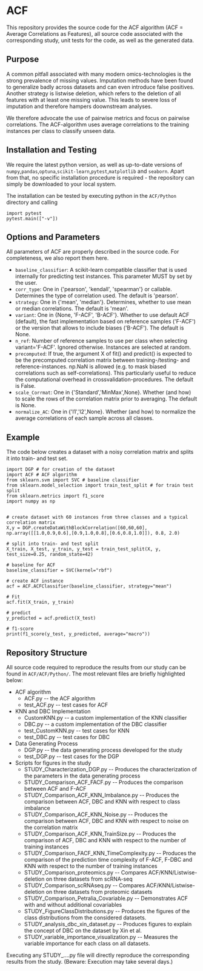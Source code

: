 # ACF

This repository provides the source code for the ACF algorithm
(ACF = Average Correlations as Features), all source code associated with the
corresponding study, unit tests for the code, as well as the generated data.
 
## Purpose

A common pitfall associated with many modern omics-technologies is the strong
prevalence of missing values. Imputation methods have been found to generalize
badly across datasets and can even introduce false positives. Another strategy
is listwise deletion, which refers to the deletion of all features with at least one
missing value. This leads to severe loss of imputation and therefore hampers
doownstream analyses.

We therefore advocate the use of pairwise metrics and focus on pairwise
correlations. The ACF-algorithm uses average correlations to the training instances
per class to classify unseen data.

## Installation and Testing


We require the latest python version, as well as up-to-date versions of
`numpy`,`pandas`,`optuna`,`scikit-learn`,`pytest`,`matplotlib` and `seaborn`. Apart from that,
no specific installation procedure is required - the repository can simply be downloaded
to your local system.

The installation can be tested by executing python in the `ACF/Python` directory and
calling

    import pytest
    pytest.main(["-v"])


## Options and Parameters

All parameters of ACF are properly described in the source code. For completeness, we also report them here.

* `baseline_classifier`: A scikit-learn compatible classifier that is used internally for predicting test instances. This parameter MUST by set by the user.
* `corr_type`: One in {'pearson', 'kendall', 'spearman'} or callable. Determines the type of correlation used. The default is 'pearson'.
* `strategy`: One in {'mean', 'median'}. Determines, whether to use mean or median correlations. The default is 'mean'.
* `variant`: One in {None, 'F-ACF', 'B-ACF'}. Whether to use default ACF (default), the fast implementation based on reference samples ('F-ACF') or the version that allows to include biases ('B-ACF'). The default is None.
* `n_ref`: Number of reference samples to use per class when selecting variant='F-ACF'. Ignored otherwise. Instances are selected at random.
* `precomputed`: If true, the argument X of fit() and predict() is expected to be the precomputed correlation matrix between training-/testing- and reference-instances. np.NaN is allowed (e.g. to mask biased correlations such as self-correlations). This particularly useful to reduce the computational overhead in crossvalidation-procedures. The default is False.
* `scale_Corrmat`: One in {'Standard','MinMax',None}. Whether (and how) to scale the rows of the correlation matrix prior to averaging. The default is None.
* `normalize_AC`: One in {'l1','l2',None}. Whether (and how) to normalize the average correlations of each sample across all classes.

## Example

The code below creates a dataset with a noisy correlation matrix and splits it into
train- and test set. 

    import DGP # for creation of the dataset
    import ACF # ACF algorithm
    from sklearn.svm import SVC # baseline classifier
    from sklearn.model_selection import train_test_split # for train test split
    from sklearn.metrics import f1_score
    import numpy as np
    
    
    # create dataset with 60 instances from three classes and a typical correlation matrix
    X,y = DGP.createDataWithBlockCorrelation([60,60,60], np.array([[1.0,0.9,0.6],[0.9,1.0,0.8],[0.6,0.8,1.0]]), 0.8, 2.0)
    
    # split into train- and test split
    X_train, X_test, y_train, y_test = train_test_split(X, y, test_size=0.25, random_state=42)
    
    # baseline for ACF
    baseline_classifier = SVC(kernel="rbf") 
    
    # create ACF instance
    acf = ACF.ACFClassifier(baseline_classifier, strategy="mean")
    
    # Fit
    acf.fit(X_train, y_train)
    
    # predict
    y_predicted = acf.predict(X_test)
    
    # f1-score
    print(f1_score(y_test, y_predicted, average="macro"))
    

## Repository Structure

All source code required to reproduce the results from our study can be found
in  `ACF/ACF/Python/`. The most relevant files are briefly highlighted below:
* ACF algorithm
    * ACF.py -- the ACF algorithm
    * test_ACF.py -- test cases for ACF
* KNN and DBC Implementation
    *  CustomKNN.py -- a custom implementation of the KNN classifier
    *  DBC.py -- a custom implementation of the DBC classifier
    *  test_CustomKNN.py -- test cases for KNN
    *  test_DBC.py -- test cases for DBC
* Data Generating Process
    * DGP.py -- the data generating process developed for the study
    * test_DGP.py -- test cases for the DGP
* Scripts for figures in the study
    * STUDY_Characterization_DGP.py -- Produces the characterization of the parameters in the data generating process
    * STUDY_Comparison_ACF_FACF.py -- Produces the comparison between ACF and F-ACF
    * STUDY_Comparison_ACF_KNN_Imbalance.py -- Produces the comparison between ACF, DBC and KNN with respect to class imbalance
    * STUDY_Comparison_ACF_KNN_Noise.py -- Produces the comparison between ACF, DBC and KNN with respect to noise on the correlation matrix
    * STUDY_Comparison_ACF_KNN_TrainSize.py -- Produces the comparison of ACF, DBC and KNN with respect to the number of training instances
    * STUDY_Comparison_FACF_KNN_TimeComplexity.py -- Produces the comparison of the prediction time complexity of F-ACF, F-DBC and KNN with respect to the number of training instances
    * STUDY_Comparison_proteomics.py -- Compares ACF/KNN/Listwise-deletion on three datasets from scRNA-seq
    * STUDY_Comparison_scRNAseq.py -- Compares ACF/KNN/Listwise-deletion on three datasets from proteomic datasets
    * STUDY_Comparison_Petralia_Covariable.py -- Demonstrates ACF with and without additional covariables
    * STUDY_FigureClassDistributions.py -- Produces the figures of the class distributions from the considered datasets.
    * STUDY_analysis_dbc_xin_dataset.py -- Produces figures to explain the concept of DBC on the dataset by Xin et al.
    * STUDY_variable_importance_visualization.py -- Measures the variable importance for each class on all datasets.
    
Executing any STUDY_....py file will directly reproduce the corresponding results from
the study. (Beware: Execution may take several days.)
